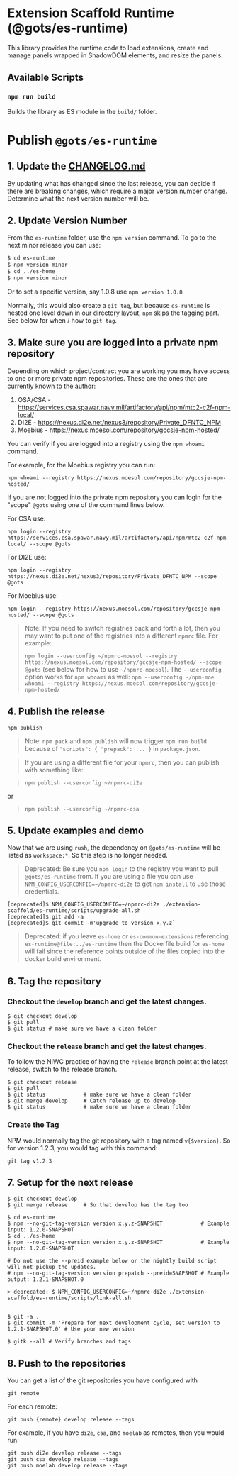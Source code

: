 # Extension Scaffold Runtime (@gots/es-runtime)

This library provides the runtime code
to load extensions, create and manage panels wrapped
in ShadowDOM elements, and resize the panels.

## Available Scripts

### `npm run build`

Builds the library as ES module in the `build/` folder.

# Publish `@gots/es-runtime`

## 1. Update the [CHANGELOG.md](../CHANGELOG.md)

By updating what has changed since the last release, you can decide if there are breaking changes,
which require a major version number change.
Determine what the next version number will be.

## 2. Update Version Number

From the `es-runtime` folder, use the `npm version` command. 
To go to the next minor release you can use:

```bash
$ cd es-runtime
$ npm version minor
$ cd ../es-home
$ npm version minor
```

Or to set a specific version, say 1.0.8 use `npm version 1.0.8`

Normally, this would also create a `git tag`, but because `es-runtime` is nested
one level down in our directory layout, `npm` skips the tagging part.
See below for when / how to `git tag`.

## 3. Make sure you are logged into a private npm repository

Depending on which project/contract you are working you may
have access to one or more private npm repositories.
These are the ones that are currently known to the author:

1. OSA/CSA - https://services.csa.spawar.navy.mil/artifactory/api/npm/mtc2-c2f-npm-local/
2. DI2E - https://nexus.di2e.net/nexus3/repository/Private_DFNTC_NPM
3. Moebius - https://nexus.moesol.com/repository/gccsje-npm-hosted/

You can verify if you are logged into a registry using the `npm whoami` command.

For example, for the Moebius registry you can run:

```
npm whoami --registry https://nexus.moesol.com/repository/gccsje-npm-hosted/
```

If you are not logged into the private npm repository you can
login for the "scope" `@gots` using one of the command lines below.

For CSA use:

```
npm login --registry https://services.csa.spawar.navy.mil/artifactory/api/npm/mtc2-c2f-npm-local/ --scope @gots
```

For DI2E use:

```
npm login --registry https://nexus.di2e.net/nexus3/repository/Private_DFNTC_NPM --scope @gots
```

For Moebius use:

```
npm login --registry https://nexus.moesol.com/repository/gccsje-npm-hosted/ --scope @gots
```

  > Note: If you need to switch registries back and forth a lot,
  > then you may want to put one of the registries into a different `npmrc` file.
  > For example: 
  >
  > `npm login --userconfig ~/npmrc-moesol --registry https://nexus.moesol.com/repository/gccsje-npm-hosted/ --scope @gots`
  > (see below for how to use `~/npmrc-moesol`).
  > The `--userconfig` option works for `npm whoami` as well: 
  > `npm --userconfig ~/npm-moe whoami --registry https://nexus.moesol.com/repository/gccsje-npm-hosted/`

## 4. Publish the release

```
npm publish
```

  > Note: `npm pack` and `npm publish` will now trigger `npm run build` because of `"scripts": { "prepack": ... }` in `package.json`.

  > If you are using a different file for your `npmrc`, then you can publish with something like:
  
  > `npm publish --userconfig ~/npmrc-di2e`

  or

  > `npm publish --userconfig ~/npmrc-csa`

## 5. Update examples and demo

Now that we are using `rush`, the dependency on `@gots/es-runtime` will be listed as `workspace:*`.
So this step is no longer needed.

> Deprecated: Be sure you `npm login` to the registry you want to pull `@gots/es-runtime` from.
If you are using a file you can use `NPM_CONFIG_USERCONFIG=~/npmrc-di2e` to get `npm install`
to use those credentials.

```
[deprecated]$ NPM_CONFIG_USERCONFIG=~/npmrc-di2e ./extension-scaffold/es-runtime/scripts/upgrade-all.sh
[deprecated]$ git add -a
[deprecated]$ git commit -m'upgrade to version x.y.z`
```

> Deprecated: if you leave `es-home` or `es-common-extensions` referencing
> `es-runtime@file:../es-runtime` then the Dockerfile build for `es-home` 
> will fail since the reference points outside of the files copied into
> the docker build environment.

## 6. Tag the repository

### Checkout the `develop` branch and get the latest changes.

```
$ git checkout develop
$ git pull
$ git status # make sure we have a clean folder
```

### Checkout the `release` branch and get the latest changes.

To follow the NIWC practice of having the `release` branch
point at the latest release, switch to the release branch.

```
$ git checkout release
$ git pull
$ git status            # make sure we have a clean folder
$ git merge develop     # Catch release up to develop
$ git status            # make sure we have a clean folder
```

### Create the Tag

NPM would normally tag the git repository with a tag named `v{$version}`.
So for version 1.2.3, you would tag with this command:

```
git tag v1.2.3
```

## 7. Setup for the next release

```
$ git checkout develop
$ git merge release     # So that develop has the tag too

$ cd es-runtime
$ npm --no-git-tag-version version x.y.z-SNAPSHOT            # Example input: 1.2.0-SNAPSHOT
$ cd ../es-home
$ npm --no-git-tag-version version x.y.z-SNAPSHOT            # Example input: 1.2.0-SNAPSHOT

# Do not use the --preid example below or the nightly build script will not pickup the updates.
# npm --no-git-tag-version version prepatch --preid=SNAPSHOT # Example output: 1.2.1-SNAPSHOT.0

> deprecated: $ NPM_CONFIG_USERCONFIG=~/npmrc-di2e ./extension-scaffold/es-runtime/scripts/link-all.sh


$ git -a .
$ git commit -m 'Prepare for next development cycle, set version to 1.2.1-SNAPSHOT.0' # Use your new version

$ gitk --all # Verify branches and tags
```

## 8. Push to the repositories

You can get a list of the git repositories you have configured with

```
git remote
```

For each remote:
```
git push {remote} develop release --tags
```

For example, if you have `di2e`, `csa`, and `moelab` as remotes, then you would run:

```
git push di2e develop release --tags
git push csa develop release --tags
git push moelab develop release --tags
```
